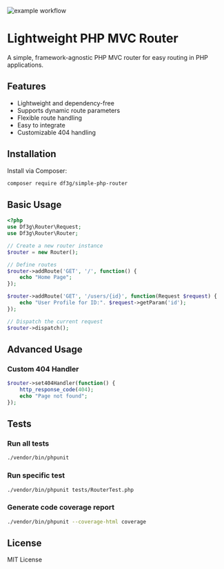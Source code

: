 ![example workflow](https://github.com/df3g/simple-php-router/actions/workflows/tests.yml/badge.svg)

# Lightweight PHP MVC Router

A simple, framework-agnostic PHP MVC router for easy routing in PHP applications.

## Features

- Lightweight and dependency-free
- Supports dynamic route parameters
- Flexible route handling
- Easy to integrate
- Customizable 404 handling

## Installation

Install via Composer:

```bash
composer require df3g/simple-php-router
```

## Basic Usage

```php
<?php
use Df3g\Router\Request;
use Df3g\Router\Router;

// Create a new router instance
$router = new Router();

// Define routes
$router->addRoute('GET', '/', function() {
    echo "Home Page";
});

$router->addRoute('GET', '/users/{id}', function(Request $request) {
    echo "User Profile for ID:". $request->getParam('id');
});

// Dispatch the current request
$router->dispatch();
```

## Advanced Usage

### Custom 404 Handler

```php
$router->set404Handler(function() {
    http_response_code(404);
    echo "Page not found";
});
```


## Tests


### Run all tests
```bash
./vendor/bin/phpunit
```

### Run specific test
```bash
./vendor/bin/phpunit tests/RouterTest.php
```
### Generate code coverage report
```bash
./vendor/bin/phpunit --coverage-html coverage
```

## License

MIT License